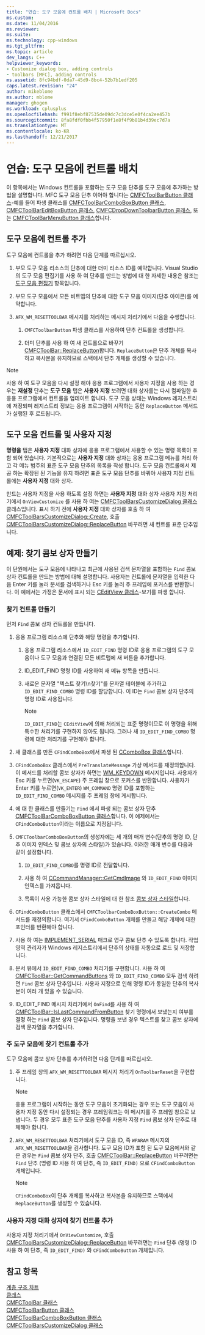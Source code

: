 ```yaml
---
title: "연습: 도구 모음에 컨트롤 배치 | Microsoft Docs"
ms.custom: 
ms.date: 11/04/2016
ms.reviewer: 
ms.suite: 
ms.technology: cpp-windows
ms.tgt_pltfrm: 
ms.topic: article
dev_langs: C++
helpviewer_keywords:
- Customize dialog box, adding controls
- toolbars [MFC], adding controls
ms.assetid: 8fc94bdf-0da7-45d9-8bc4-52b7b1edf205
caps.latest.revision: "24"
author: mikeblome
ms.author: mblome
manager: ghogen
ms.workload: cplusplus
ms.openlocfilehash: f991f8ebf87535de09dc7c3dce5e0f4ca2ee457b
ms.sourcegitcommit: 8fa8fdf0fbb4f57950f1e8f4f9b81b4d39ec7d7a
ms.translationtype: MT
ms.contentlocale: ko-KR
ms.lasthandoff: 12/21/2017
---
```

# <a name="walkthrough-putting-controls-on-toolbars"></a>연습: 도구 모음에 컨트롤 배치
이 항목에서는 Windows 컨트롤을 포함하는 도구 모음 단추를 도구 모음에 추가하는 방법을 설명합니다. MFC 도구 모음 단추 이어야 합니다는 [CMFCToolBarButton 클래스](../mfc/reference/cmfctoolbarbutton-class.md)-예를 들어 파생 클래스를 [CMFCToolBarComboBoxButton 클래스](../mfc/reference/cmfctoolbarcomboboxbutton-class.md), [CMFCToolBarEditBoxButton 클래스](../mfc/reference/cmfctoolbareditboxbutton-class.md), [CMFCDropDownToolbarButton 클래스](../mfc/reference/cmfcdropdowntoolbarbutton-class.md), 또는 [CMFCToolBarMenuButton 클래스](../mfc/reference/cmfctoolbarmenubutton-class.md)합니다.  
  
## <a name="adding-controls-to-toolbars"></a>도구 모음에 컨트롤 추가  
 도구 모음에 컨트롤을 추가 하려면 다음 단계를 따르십시오.  
  
1.  부모 도구 모음 리소스의 단추에 대한 더미 리소스 ID를 예약합니다. Visual Studio의 도구 모음 편집기를 사용 하 여 단추를 만드는 방법에 대 한 자세한 내용은 참조는 [도구 모음 편집기](../windows/toolbar-editor.md) 항목입니다.  
  
2.  부모 도구 모음에서 모든 비트맵의 단추에 대한 도구 모음 이미지(단추 아이콘)를 예약합니다.  
  
3.  `AFX_WM_RESETTOOLBAR` 메시지를 처리하는 메시지 처리기에서 다음을 수행합니다.  
  
    1.  `CMFCToolbarButton` 파생 클래스를 사용하여 단추 컨트롤을 생성합니다.  
  
    2.  더미 단추를 사용 하 여 새 컨트롤으로 바꾸기 [CMFCToolBar::ReplaceButton](../mfc/reference/cmfctoolbar-class.md#replacebutton)합니다. `ReplaceButton`은 단추 개체를 복사하고 복사본을 유지하므로 스택에서 단추 개체를 생성할 수 있습니다.  
  
> [!NOTE]
>  사용 하 여 도구 모음을 다시 설정 해야 응용 프로그램에서 사용자 지정을 사용 하는 경우는 **재설정** 단추는 **도구 모음** 탭은 **사용자 지정** 보려면 대화 상자를는 다시 컴파일한 후 응용 프로그램에서 컨트롤을 업데이트 합니다. 도구 모음 상태는 Windows 레지스트리에 저장되며 레지스트리 정보는 응용 프로그램이 시작하는 동안 `ReplaceButton` 메서드가 실행된 후 로드됩니다.  
  
## <a name="toolbar-controls-and-customization"></a>도구 모음 컨트롤 및 사용자 지정  
 **명령을** 탭은 **사용자 지정** 대화 상자에 응용 프로그램에서 사용할 수 있는 명령 목록이 포함 되어 있습니다. 기본적으로는 **사용자 지정** 대화 상자는 응용 프로그램 메뉴를 처리 하 고 각 메뉴 범주의 표준 도구 모음 단추의 목록을 작성 합니다. 도구 모음 컨트롤에서 제공 하는 확장된 된 기능을 유지 하려면 표준 도구 모음 단추를 바꿔야 사용자 지정 컨트롤에는 **사용자 지정** 대화 상자.  
  
 만드는 사용자 지정을 사용 하도록 설정 하면는 **사용자 지정** 대화 상자 사용자 지정 처리기에서 `OnViewCustomize` 를 사용 하 여는 [CMFCToolBarsCustomizeDialog 클래스](../mfc/reference/cmfctoolbarscustomizedialog-class.md) 클래스입니다. 표시 하기 전에 **사용자 지정** 대화 상자를 호출 하 여 [CMFCToolBarsCustomizeDialog::Create](../mfc/reference/cmfctoolbarscustomizedialog-class.md#create), 호출 [CMFCToolBarsCustomizeDialog::ReplaceButton](../mfc/reference/cmfctoolbarscustomizedialog-class.md#replacebutton) 바꾸려면 새 컨트롤 표준 단추입니다.  
  
## <a name="example-creating-a-find-combo-box"></a>예제: 찾기 콤보 상자 만들기  
 이 단원에서는 도구 모음에 나타나고 최근에 사용된 검색 문자열을 포함하는 `Find` 콤보 상자 컨트롤을 만드는 방법에 대해 설명합니다. 사용자는 컨트롤에 문자열을 입력한 다음 Enter 키를 눌러 문서를 검색하거나 Esc 키를 눌러 주 프레임에 포커스를 반환합니다. 이 예에서는 가정은 문서에 표시 되는 [CEditView 클래스](../mfc/reference/ceditview-class.md)-보기를 파생 합니다.  
  
### <a name="creating-the-find-control"></a>찾기 컨트롤 만들기  
 먼저 `Find` 콤보 상자 컨트롤을 만듭니다.  
  
1.  응용 프로그램 리소스에 단추와 해당 명령을 추가합니다.  
  
    1.  응용 프로그램 리소스에서 `ID_EDIT_FIND` 명령 ID로 응용 프로그램의 도구 모음이나 도구 모음과 연결된 모든 비트맵에 새 버튼을 추가합니다.  
  
    2.  ID_EDIT_FIND 명령 ID를 사용하여 새 메뉴 항목을 만듭니다.  
  
    3.  새로운 문자열 "텍스트 찾기\n찾기"를 문자열 테이블에 추가하고 `ID_EDIT_FIND_COMBO` 명령 ID를 할당합니다. 이 ID는 `Find` 콤보 상자 단추의 명령 ID로 사용됩니다.  
  
        > [!NOTE]
        >  `ID_EDIT_FIND`는 `CEditView`에 의해 처리되는 표준 명령이므로 이 명령을 위해 특수한 처리기를 구현하지 않아도 됩니다.  그러나 새 `ID_EDIT_FIND_COMBO` 명령에 대한 처리기를 구현해야 합니다.  
  
2.  새 클래스를 만든 `CFindComboBox`에서 파생 된 [CComboBox 클래스](../mfc/reference/ccombobox-class.md)합니다.  
  
3.  `CFindComboBox` 클래스에서 `PreTranslateMessage` 가상 메서드를 재정의합니다. 이 메서드를 처리할 콤보 상자가 하면는 [WM_KEYDOWN](http://msdn.microsoft.com/library/windows/desktop/ms646280) 메시지입니다. 사용자가 Esc 키를 누르면(`VK_ESCAPE`) 주 프레임 창으로 포커스를 반환합니다. 사용자가 Enter 키를 누르면(`VK_ENTER`) `WM_COMMAND` 명령 ID를 포함하는 `ID_EDIT_FIND_COMBO` 메시지를 주 프레임 창에 게시합니다.  
  
4.  에 대 한 클래스를 만들기는 `Find` 에서 파생 되는 콤보 상자 단추 [CMFCToolBarComboBoxButton 클래스](../mfc/reference/cmfctoolbarcomboboxbutton-class.md)합니다. 이 예제에서는 `CFindComboButton`이라는 이름으로 지정됩니다.  
  
5.  `CMFCToolbarComboBoxButton`의 생성자에는 세 개의 매개 변수(단추의 명령 ID, 단추 이미지 인덱스 및 콤보 상자의 스타일)가 있습니다. 이러한 매개 변수를 다음과 같이 설정합니다.  
  
    1.  `ID_EDIT_FIND_COMBO`를 명령 ID로 전달합니다.  
  
    2.  사용 하 여 [CCommandManager::GetCmdImage](http://msdn.microsoft.com/en-us/4094d08e-de74-4398-a483-76d27a742dca) 와 `ID_EDIT_FIND` 이미지 인덱스를 가져옵니다.  
  
    3.  목록이 사용 가능한 콤보 상자 스타일에 대 한 참조 [콤보 상자 스타일](../mfc/reference/styles-used-by-mfc.md#combo-box-styles)합니다.  
  
6.  `CFindComboButton` 클래스에서 `CMFCToolbarComboBoxButton::CreateCombo` 메서드를 재정의합니다. 여기서 `CFindComboButton` 개체를 만들고 해당 개체에 대한 포인터를 반환해야 합니다.  
  
7.  사용 하 여는 [IMPLEMENT_SERIAL](../mfc/reference/run-time-object-model-services.md#implement_serial) 매크로 영구 콤보 단추 수 있도록 합니다. 작업 영역 관리자가 Windows 레지스트리에서 단추의 상태를 자동으로 로드 및 저장합니다.  
  
8.  문서 뷰에서 `ID_EDIT_FIND_COMBO` 처리기를 구현합니다. 사용 하 여 [CMFCToolBar::GetCommandButtons](../mfc/reference/cmfctoolbar-class.md#getcommandbuttons) 와 `ID_EDIT_FIND_COMBO` 모두 검색 하려면 `Find` 콤보 상자 단추입니다. 사용자 지정으로 인해 명령 ID가 동일한 단추의 복사본이 여러 개 있을 수 있습니다.  
  
9. ID_EDIT_FIND 메시지 처리기에서 `OnFind`를 사용 하 여 [CMFCToolBar::IsLastCommandFromButton](../mfc/reference/cmfctoolbar-class.md#islastcommandfrombutton) 찾기 명령에서 보냈는지 여부를 결정 하는 `Find` 콤보 상자 단추입니다. 명령을 보낸 경우 텍스트를 찾고 콤보 상자에 검색 문자열을 추가합니다.  
  
### <a name="adding-the-find-control-to-the-main-toolbar"></a>주 도구 모음에 찾기 컨트롤 추가  
 도구 모음에 콤보 상자 단추를 추가하려면 다음 단계를 따르십시오.  
  
1.  주 프레임 창의 `AFX_WM_RESETTOOLBAR` 메시지 처리기 `OnToolbarReset`을 구현합니다.  
  
    > [!NOTE]
    >  응용 프로그램이 시작하는 동안 도구 모음이 초기화되는 경우 또는 도구 모음이 사용자 지정 동안 다시 설정되는 경우 프레임워크는 이 메시지를 주 프레임 창으로 보냅니다. 두 경우 모두 표준 도구 모음 단추를 사용자 지정 `Find` 콤보 상자 단추로 대체해야 합니다.  
  
2.  `AFX_WM_RESETTOOLBAR` 처리기에서 도구 모음 ID, 즉 `WPARAM` 메시지의 `AFX_WM_RESETTOOLBAR`을 검사합니다. 도구 모음 ID가 포함 된 도구 모음에서와 같은 경우는 `Find` 콤보 상자 단추, 호출 [CMFCToolBar::ReplaceButton](../mfc/reference/cmfctoolbar-class.md#replacebutton) 바꾸려면는 `Find` 단추 (명령 ID 사용 하 여 단추, 즉 `ID_EDIT_FIND)` 으로 `CFindComboButton` 개체입니다.  
  
    > [!NOTE]
    >  `CFindComboBox`이 단추 개체를 복사하고 복사본을 유지하므로 스택에서 `ReplaceButton`를 생성할 수 있습니다.  
  
### <a name="adding-the-find-control-to-the-customize-dialog-box"></a>사용자 지정 대화 상자에 찾기 컨트롤 추가  
 사용자 지정 처리기에서 `OnViewCustomize`, 호출 [CMFCToolBarsCustomizeDialog::ReplaceButton](../mfc/reference/cmfctoolbarscustomizedialog-class.md#replacebutton) 바꾸려면는 `Find` 단추 (명령 ID 사용 하 여 단추, 즉 `ID_EDIT_FIND)` 와 `CFindComboButton` 개체입니다.  
  
## <a name="see-also"></a>참고 항목  
 [계층 구조 차트](../mfc/hierarchy-chart.md)   
 [클래스](../mfc/reference/mfc-classes.md)   
 [CMFCToolBar 클래스](../mfc/reference/cmfctoolbar-class.md)   
 [CMFCToolBarButton 클래스](../mfc/reference/cmfctoolbarbutton-class.md)   
 [CMFCToolBarComboBoxButton 클래스](../mfc/reference/cmfctoolbarcomboboxbutton-class.md)   
 [CMFCToolBarsCustomizeDialog 클래스](../mfc/reference/cmfctoolbarscustomizedialog-class.md)
